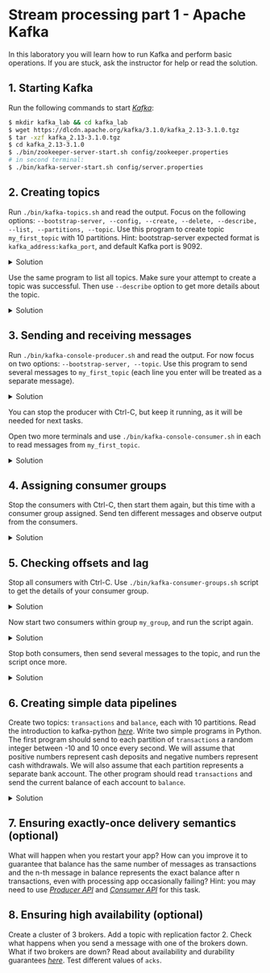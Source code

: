 # Stream processing part 1 - Apache Kafka

In this laboratory you will learn how to run Kafka and perform basic operations. If you are
stuck, ask the instructor for help or read the solution.

## 1. Starting Kafka

Run the following commands to start *[Kafka](https://kafka.apache.org/)*:
```bash
$ mkdir kafka_lab && cd kafka_lab
$ wget https://dlcdn.apache.org/kafka/3.1.0/kafka_2.13-3.1.0.tgz
$ tar -xzf kafka_2.13-3.1.0.tgz
$ cd kafka_2.13-3.1.0
$ ./bin/zookeeper-server-start.sh config/zookeeper.properties
# in second terminal:
$ ./bin/kafka-server-start.sh config/server.properties
```

## 2. Creating topics

Run `./bin/kafka-topics.sh` and read the output. Focus on the following options:
`--bootstrap-server, --config, --create, --delete, --describe, --list, --partitions,
--topic`. Use this program to create topic `my_first_topic` with 10 partitions. Hint:
bootstrap-server expected format is `kafka_address:kafka_port`, and default Kafka port
is 9092.

<details>
<summary>Solution</summary>
<br>

```bash
$ ./bin/kafka-topics.sh --create --topic my_first_topic --partitions 10 --bootstrap-server localhost:9092
```
</details>

Use the same program to list all topics. Make sure your attempt to create a topic
was successful. Then use `--describe` option to get more details about the topic.

<details>
<summary>Solution</summary>
<br>

```bash
$ ./bin/kafka-topics.sh --list --bootstrap-server localhost:9092
my_first_topic
$ ./bin/kafka-topics.sh --describe --topic my_first_topic --bootstrap-server localhost:9092
Topic: my_first_topic	TopicId: VCMVMJJtTviWJo2nQDeBPQ	PartitionCount: 10	ReplicationFactor: 1	Configs: segment.bytes=1073741824
	Topic: my_first_topic	Partition: 0	Leader: 0	Replicas: 0	Isr: 0
	Topic: my_first_topic	Partition: 1	Leader: 0	Replicas: 0	Isr: 0
	Topic: my_first_topic	Partition: 2	Leader: 0	Replicas: 0	Isr: 0
	Topic: my_first_topic	Partition: 3	Leader: 0	Replicas: 0	Isr: 0
	Topic: my_first_topic	Partition: 4	Leader: 0	Replicas: 0	Isr: 0
	Topic: my_first_topic	Partition: 5	Leader: 0	Replicas: 0	Isr: 0
	Topic: my_first_topic	Partition: 6	Leader: 0	Replicas: 0	Isr: 0
	Topic: my_first_topic	Partition: 7	Leader: 0	Replicas: 0	Isr: 0
	Topic: my_first_topic	Partition: 8	Leader: 0	Replicas: 0	Isr: 0
	Topic: my_first_topic	Partition: 9	Leader: 0	Replicas: 0	Isr: 0
```
</details>

## 3. Sending and receiving messages

Run `./bin/kafka-console-producer.sh` and read the output. For now focus on two options:
`--bootstrap-server, --topic`. Use this program to send several messages to `my_first_topic`
(each line you enter will be treated as a separate message).

<details>
<summary>Solution</summary>
<br>

```bash
$ ./bin/kafka-console-producer.sh --topic my_first_topic --bootstrap-server localhost:9092
>This is my first message
>This is my second message
```
</details>

You can stop the producer with Ctrl-C, but keep it running, as it will be needed for next tasks.

Open two more terminals and use `./bin/kafka-console-consumer.sh` in each to read messages
from `my_first_topic`.

<details>
<summary>Solution</summary>
<br>

```bash
# in second terminal:
$ ./bin/kafka-console-consumer.sh --topic my_first_topic --bootstrap-server localhost:9092
# in third terminal
$ ./bin/kafka-console-consumer.sh --topic my_first_topic --bootstrap-server localhost:9092
```

Note that consumers didn't write the first two messages. By default, they will consume only
new messages, so messages produced while a consumer is down will be skipped. To read all the
messages, start consumers with `--from-beginning` option added.

```bash
# in fourth terminal:
$ ./bin/kafka-console-consumer.sh --topic my_first_topic --bootstrap-server localhost:9092 --from-beginning
This is my first message
This is my second message
```

New messages should be received by both consumers.
```bash
# send more messages in first terminal (producer):
>This is my third message
>This is my fourth message
# receive in second terminal (consumer 1):
This is my third message
This is my fourth message
# receive in third terminal (consumer 2):
This is my third message
This is my fourth message
```
</details>

## 4. Assigning consumer groups

Stop the consumers with Ctrl-C, then start them again, but this time with a consumer group
assigned. Send ten different messages and observe output from the consumers.

<details>
<summary>Solution</summary>
<br>

To start the consumers run:
```bash
# in second terminal:
$ ./bin/kafka-console-consumer.sh --topic my_first_topic --bootstrap-server localhost:9092 --group my_group
# in third terminal:
$ ./bin/kafka-console-consumer.sh --topic my_first_topic --bootstrap-server localhost:9092 --group my_group
```

Each message should be read by just one consumer, and messages should be distributed
equally between the consumers.

```bash
# first terminal (producer):
>message 1
>message 2
...
>message 10
# second terminal (consumer 1):
message 1
message 3
message 5
message 7
message 9
# third terminal (consumer 2):
message 2
message 4
message 6
message 8
message 10
```
</details>

## 5. Checking offsets and lag
Stop all consumers with Ctrl-C. Use `./bin/kafka-consumer-groups.sh` script to get the details
of your consumer group.

<details>
<summary>Solution</summary>
<br>

```bash
$ ./bin/kafka-consumer-groups.sh --bootstrap-server localhost:9092 --group my_group --describe

Consumer group 'my_group' has no active members.

GROUP           TOPIC           PARTITION  CURRENT-OFFSET  LOG-END-OFFSET  LAG             CONSUMER-ID     HOST            CLIENT-ID
my_group        my_first_topic  1          0               0               0               -               -               -
my_group        my_first_topic  9          3               3               0               -               -               -
my_group        my_first_topic  2          0               0               0               -               -               -
my_group        my_first_topic  3          0               0               0               -               -               -
my_group        my_first_topic  0          2               2               0               -               -               -
my_group        my_first_topic  8          0               0               0               -               -               -
my_group        my_first_topic  5          0               0               0               -               -               -
my_group        my_first_topic  7          4               4               0               -               -               -
my_group        my_first_topic  6          4               4               0               -               -               -
my_group        my_first_topic  4          1               1               0               -               -               -

```
</details>

Now start two consumers within group `my_group`, and run the script again.

<details>
<summary>Solution</summary>
<br>

```bash
$ ./bin/kafka-consumer-groups.sh --bootstrap-server localhost:9092 --group my_group --describe
GROUP           TOPIC           PARTITION  CURRENT-OFFSET  LOG-END-OFFSET  LAG             CONSUMER-ID                                           HOST            CLIENT-ID
my_group        my_first_topic  9          3               3               0               console-consumer-70f5666e-4146-4e0c-97d4-67777dc7eebb /127.0.0.1      console-consumer
my_group        my_first_topic  6          4               4               0               console-consumer-70f5666e-4146-4e0c-97d4-67777dc7eebb /127.0.0.1      console-consumer
my_group        my_first_topic  8          0               0               0               console-consumer-70f5666e-4146-4e0c-97d4-67777dc7eebb /127.0.0.1      console-consumer
my_group        my_first_topic  5          0               0               0               console-consumer-70f5666e-4146-4e0c-97d4-67777dc7eebb /127.0.0.1      console-consumer
my_group        my_first_topic  7          4               4               0               console-consumer-70f5666e-4146-4e0c-97d4-67777dc7eebb /127.0.0.1      console-consumer
my_group        my_first_topic  1          0               0               0               console-consumer-67bab267-9f45-412f-ba32-0085d9076214 /127.0.0.1      console-consumer
my_group        my_first_topic  2          0               0               0               console-consumer-67bab267-9f45-412f-ba32-0085d9076214 /127.0.0.1      console-consumer
my_group        my_first_topic  3          0               0               0               console-consumer-67bab267-9f45-412f-ba32-0085d9076214 /127.0.0.1      console-consumer
my_group        my_first_topic  0          2               2               0               console-consumer-67bab267-9f45-412f-ba32-0085d9076214 /127.0.0.1      console-consumer
my_group        my_first_topic  4          1               1               0               console-consumer-67bab267-9f45-412f-ba32-0085d9076214 /127.0.0.1      console-consumer

```
Note that now every partition belongs to a consumer. There are two consumers, each has 5
partitions assigned.
</details>

Stop both consumers, then send several messages to the topic, and run the script once more.

<details>
<summary>Solution</summary>
<br>

```bash
$ ./bin/kafka-consumer-groups.sh --bootstrap-server localhost:9092 --group my_group --describe

Consumer group 'my_group' has no active members.

GROUP           TOPIC           PARTITION  CURRENT-OFFSET  LOG-END-OFFSET  LAG             CONSUMER-ID     HOST            CLIENT-ID
my_group        my_first_topic  1          0               4               4               -               -               -
my_group        my_first_topic  9          3               3               0               -               -               -
my_group        my_first_topic  2          0               0               0               -               -               -
my_group        my_first_topic  3          0               0               0               -               -               -
my_group        my_first_topic  0          2               2               0               -               -               -
my_group        my_first_topic  8          0               0               0               -               -               -
my_group        my_first_topic  5          0               2               2               -               -               -
my_group        my_first_topic  7          4               4               0               -               -               -
my_group        my_first_topic  6          4               4               0               -               -               -
my_group        my_first_topic  4          1               2               1               -               -               -

```

The group has no active members, so new messages remain unconsumed. Number of unconsumed messages
is shown in the column LAG.
</details>

## 6. Creating simple data pipelines

Create two topics: `transactions` and `balance`, each with 10 partitions. Read the introduction
to kafka-python *[here](https://kafka-python.readthedocs.io/en/master/)*. Write two simple
programs in Python. The first program should send to each partition of `transactions` a random
integer between -10 and 10 once every second. We will assume that positive numbers represent
cash deposits and negative numbers represent cash withdrawals. We will also assume that each
partition represents a separate bank account. The other program should read `transactions` and
send the current balance of each account to `balance`.

<details>
<summary>Solution</summary>
<br>

transaction_generator.py:
```python
import random
import time

from kafka import KafkaProducer

producer = KafkaProducer(bootstrap_servers='localhost:9092')
while True:
    for account_number in range(0, 10):
        transaction_value = random.randrange(-10, 11)
        producer.send('transactions', value=b'%d' % transaction_value, partition=account_number)
        print(f'new transaction: value={transaction_value} account_number={account_number}')
    time.sleep(1)
```

balance_calculator.py:
```python
from kafka import KafkaConsumer, KafkaProducer

balance = {}
consumer = KafkaConsumer('transactions', bootstrap_servers='localhost:9092')
producer = KafkaProducer(bootstrap_servers='localhost:9092')
for msg in consumer:
    account_number = msg.partition
    if account_number in balance:
        balance[account_number] += int(msg.value)
    else:
        balance[account_number] = int(msg.value)
    producer.send('balance', b'%d' % balance[account_number], partition=account_number)
    print(f'current balance for account {account_number} is {balance[account_number]}')
```
</details>

## 7. Ensuring exactly-once delivery semantics (optional)

What will happen when you restart your app? How can you improve it to guarantee
that balance has the same number of messages as transactions and the n-th message in balance
represents the exact balance after n transactions, even with processing app occasionally
failing? Hint: you may need to use *[Producer API](https://kafka.apache.org/31/javadoc/org/apache/kafka/clients/producer/KafkaProducer.html)*
and *[Consumer API](https://kafka.apache.org/31/javadoc/org/apache/kafka/clients/consumer/KafkaConsumer.html)* for this task.

## 8. Ensuring high availability (optional)
Create a cluster of 3 brokers. Add a topic with replication factor 2. Check what
happens when you send a message with one of the brokers down. What if two brokers are down?
Read about availability and durability guarantees *[here](https://kafka.apache.org/documentation/#design_ha)*.
Test different values of `acks`.

